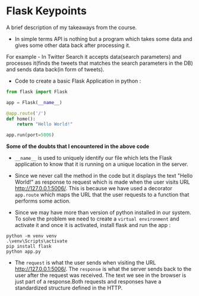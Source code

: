 
# Flask Keypoints 

A brief description of my takeaways from the course.

* In simple terms API is nothing but a program which takes some data and gives some other data back after processing it.

For example - In Twitter Search it accepts data(search parameters) and processes it(finds the tweets that matches the search parameters in the DB) and sends data back(in form of tweets).

* Code to create a basic Flask Application in python :
```python
from flask import Flask

app = Flask(__name__)

@app.route('/')
def home():
    return "Hello World!"

app.run(port=5006)
```

__Some of the doubts that I encountered in the above code__

*  `__name__` is used to uniquely identify our file which lets the Flask application to know that it is running on a unique location in the server.


* Since we never call the method in the code but it displays the text "Hello World!" as response to request which is made when the user visits URL http://127.0.0.1:5006/. This is because we have used a decorator `app.route` which maps the URL that the user requests to a function that performs some action. 

* Since we may have more than version of python installed in our system. To solve the problem we need to create a `virtual environment` and activate it and once it is activated, install flask and run the app :
```
python -m venv venv
.\venv\Scripts\activate
pip install flask
python app.py
```

* The `request` is what the user sends when visiting the URL http://127.0.0.1:5006/. The `response` is what the server sends back to the user after the request was received. The text we see in the browser is just part of a response.Both requests and responses have a standardized structure defined in the HTTP.

